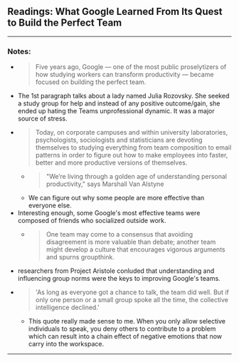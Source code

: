 ## Readings: What Google Learned From Its Quest to Build the Perfect Team
***
### Notes:
- > Five years ago, Google — one of the most public proselytizers of how studying workers can transform productivity — became focused on building the perfect team. 
- The 1st paragraph talks about a lady named Julia Rozovsky. She seeked a study group for help and instead of any positive outcome/gain, she ended up hating the Teams unprofessional dynamic. It was a major source of stress.
- > Today, on corporate campuses and within university laboratories, psychologists, sociologists and statisticians are devoting themselves to studying everything from team composition to email patterns in order to figure out how to make employees into faster, better and more productive versions of themselves.
  * > "We’re living through a golden age of understanding personal productivity," says Marshall Van Alstyne
  * We can figure out why some people are more effective than everyone else.
- Interesting enough, some Google's most effective teams were composed of friends who socialized outside work.
  * > One team may come to a consensus that avoiding disagreement is more valuable than debate; another team might develop a culture that encourages vigorous arguments and spurns groupthink.
- researchers from Project Aristole conluded that understanding and influencing group norms were the keys to improving Google's teams.
- > 'As long as everyone got a chance to talk, the team did well. But if only one person or a small group spoke all the time, the collective intelligence declined.'
  * This quote really made sense to me. When you only allow selective individuals to speak, you deny others to contribute to a problem which can result into a chain effect of negative emotions that now carry into the workspace.
***